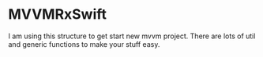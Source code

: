 # MVVMRxSwift
I am using this structure to get start new mvvm project. There are lots of util and generic functions to make your stuff easy.

